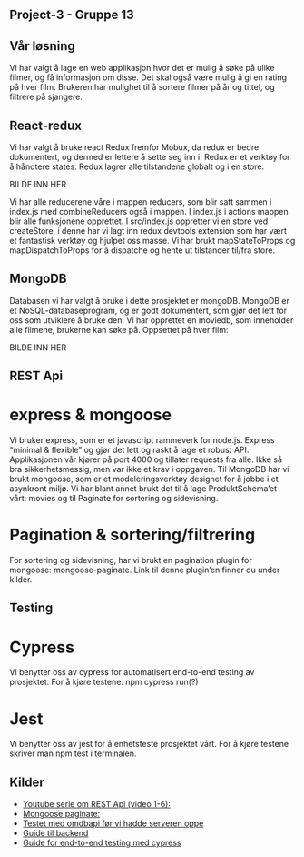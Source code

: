 ## Project-3 -  Gruppe 13
## Vår løsning
Vi har valgt å lage en web applikasjon hvor det er mulig å søke på ulike filmer, og få informasjon om disse. 
Det skal også være mulig å gi en rating på hver film. Brukeren har mulighet til å sortere filmer på år og tittel, og filtrere på sjangere.

## React-redux
Vi har valgt å bruke react Redux fremfor Mobux, da redux er bedre dokumentert, og dermed er lettere å sette seg inn i. 
Redux er et verktøy for å håndtere  states. Redux lagrer alle tilstandene globalt og i en store. 

BILDE INN HER

Vi har alle reducerene våre i mappen reducers, som blir satt sammen i index.js med combineReducers også i mappen. 
I index.js i actions mappen blir alle funksjonene opprettet. I src/index.js oppretter vi en store ved createStore, 
i denne har vi lagt inn redux devtools extension som har vært et fantastisk verktøy og hjulpet oss masse. 
Vi har brukt mapStateToProps og mapDispatchToProps for å dispatche og hente ut tilstander til/fra store. 

## MongoDB
Databasen vi har valgt å bruke i dette prosjektet er mongoDB. MongoDB er et NoSQL-databaseprogram, og er godt dokumentert, 
som gjør det lett for oss som utviklere å bruke den.  Vi har opprettet en moviedb, som inneholder alle filmene, 
brukerne kan søke på. Oppsettet på hver film:

BILDE INN HER

## REST Api
# express & mongoose
Vi bruker express, som er et javascript rammeverk for node.js. Express “minimal & flexible” og gjør det lett og raskt å lage et robust API. 
Applikasjonen vår kjører på port 4000 og tillater requests fra alle. Ikke så bra sikkerhetsmessig, men var ikke et krav i oppgaven. 
Til MongoDB har vi brukt mongoose, som er et modeleringsverktøy designet for å jobbe i et asynkront miljø. 
Vi har blant annet brukt det til å lage ProduktSchema’et vårt: movies og til Paginate for sortering og sidevisning. 


# Pagination & sortering/filtrering
For sortering og sidevisning, har vi brukt en pagination plugin for mongoose: mongoose-paginate. Link til denne plugin’en finner du under kilder.


## Testing
# Cypress

Vi benytter oss av cypress for automatisert end-to-end testing av prosjektet.
For å kjøre testene: npm cypress run(?)

# Jest
Vi benytter oss av jest for å enhetsteste prosjektet vårt. 
 For å kjøre testene skriver man npm test i terminalen. 


## Kilder

*  [Youtube serie om REST Api (video 1-6):](https://www.youtube.com/watch?v=0oXYLzuucwE&list=PL55RiY5tL51q4D-B63KBnygU6opNPFk_q)
*  [Mongoose paginate:](https://www.npmjs.com/package/mongoose-paginate)
*  [Testet med omdbapi før vi hadde serveren oppe](http://www.omdbapi.com/)
*  [Guide til backend](https://www.robinwieruch.de/minimal-node-js-babel-setup?fbclid=IwAR3LhI0rajfUEFNTLRUmvGsZmTpbZE5WOY4_4QjLKist7L1hG2Nassdnrqo)
*  [Guide for end-to-end testing med cypress](https://www.robinwieruch.de/react-testing-cypress?fbclid=IwAR0mR3f2WNR2hH0IStmhCVbxEbwKm66QOU1NY6HZbbLkb2FNA_WqRBuzzIE)


